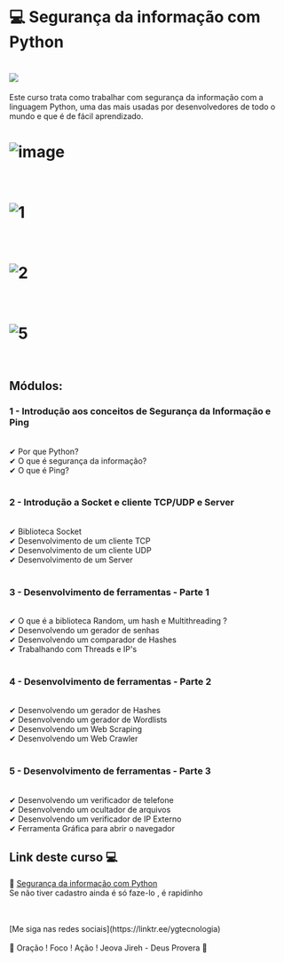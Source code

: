 # 💻   Segurança da informação com Python

<h1>
   <img src=" img " border="0">
</h1>

Este curso trata como trabalhar com segurança da informação com a linguagem Python, uma das mais usadas por desenvolvedores de todo o mundo e que é de fácil aprendizado.


<h1>
   <img src="https://i.ibb.co/M5qZG29/image.png" alt="image" border="0">
</h1>
<br>
<h1>
   <img src="https://i.ibb.co/4THkkzs/1.jpg" alt="1" border="0">
</h1>
<br>
<h1>
   <img src="https://i.ibb.co/NrDb5pV/2.jpg" alt="2" border="0">
</h1>
<br>
<h1>
   <img src="https://i.ibb.co/52F5s0w/5.jpg" alt="5" border="0">
</h1>
<br>

## Módulos: 

<h3>1 - Introdução aos conceitos de Segurança da Informação e Ping</h3>
<br>
✔  Por que Python?<br>
✔  O que é segurança da informação?<br>
✔  O que é Ping?<br>
<br>
<h3>2 - Introdução a Socket e cliente TCP/UDP e Server</h3>
<br>
✔  Biblioteca Socket<br>
✔  Desenvolvimento de um cliente TCP<br>
✔   Desenvolvimento de um cliente UDP<br>
✔  Desenvolvimento de um Server<br>
<br>
<h3>3 - Desenvolvimento de ferramentas - Parte 1</h3>
<br>
✔  O que é a biblioteca Random, um hash e Multithreading ?<br>
✔  Desenvolvendo um gerador de senhas<br>
✔  Desenvolvendo um comparador de Hashes<br>
✔  Trabalhando com Threads e IP's<br>
<br>
<h3>4 - Desenvolvimento de ferramentas - Parte 2</h3>
<br>
✔  Desenvolvendo um gerador de Hashes<br>
✔  Desenvolvendo um gerador de Wordlists<br>
✔  Desenvolvendo um Web Scraping<br>
✔  Desenvolvendo um Web Crawler<br>
<br>
<h3>5 - Desenvolvimento de ferramentas - Parte 3</h3>
<br>
✔  Desenvolvendo um verificador de telefone<br>
✔  Desenvolvendo um ocultador de arquivos<br>
✔  Desenvolvendo um verificador de IP Externo<br>
✔  Ferramenta Gráfica para abrir o navegador<br>


## Link deste curso  💻

 🎯 <a href="https://digitalinnovation.one/sign-up?ref=EDH1OJTU7E" target="_blank">Segurança da informação com Python</a>
 <br> Se não tiver cadastro ainda é só faze-lo , é rapidinho 

<br>
<br>
[Me siga nas redes sociais](https://linktr.ee/ygtecnologia)
<br>
<br> 
🙏 Oração ! Foco ! Ação ! Jeova Jireh - Deus Provera 🙏  
